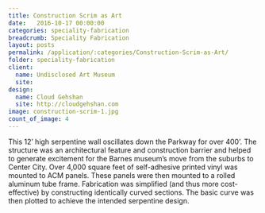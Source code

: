```yaml
---
title: Construction Scrim as Art
date:   2016-10-17 00:00:00
categories: speciality-fabrication
breadcrumb: Speciality Fabrication
layout: posts
permalink: /application/:categories/Construction-Scrim-as-Art/
folder: speciality-fabrication
client:
  name: Undisclosed Art Museum
  site:
design: 
  name: Cloud Gehshan
  site: http://cloudgehshan.com
image: construction-scrim-1.jpg
count_of_image: 4
---
```

<div class="col-xs-12 col-sm-12 col-md-12 col-lg-12">
  <div class="fotorama application-item__slider" data-nav="thumbs" data-thumbheight="109" border-width="3" data-maxheight="500">
    <a {{ href | img : "fotorama/construction-scrim-1.jpg" }}></a>
    <a {{ href | img : "fotorama/construction-scrim-2.jpg" }}></a>
    <a {{ href | img : "fotorama/construction-scrim-3.jpg" }}></a>
    <a {{ href | img : "fotorama/construction-scrim-4.jpg" }}></a>
  </div>
  <div class="visible-xs application-item__icon-slider">
      <i class="icon-swipe"></i>
    </div>
<p class="application-item__content application-item__content--bottom">
    This 12’ high serpentine wall oscillates down the Parkway for over 400’. The structure was an architectural feature and construction barrier and helped to generate excitement for the Barnes museum’s move from the suburbs to Center City. Over 4,000 square feet of self-adhesive printed vinyl was mounted to ACM panels. These panels were then mounted to a rolled aluminum tube frame. Fabrication was simplified (and thus more cost-effective) by constructing identically curved sections. The basic curve was then plotted to achieve the intended serpentine design.
  </p>
</div>
